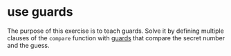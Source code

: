# use guards

The purpose of this exercise is to teach guards. Solve it by defining multiple clauses of the `compare` function with [guards](https://hexdocs.pm/elixir/master/patterns-and-guards.html#guards) that compare the secret number and the guess.
